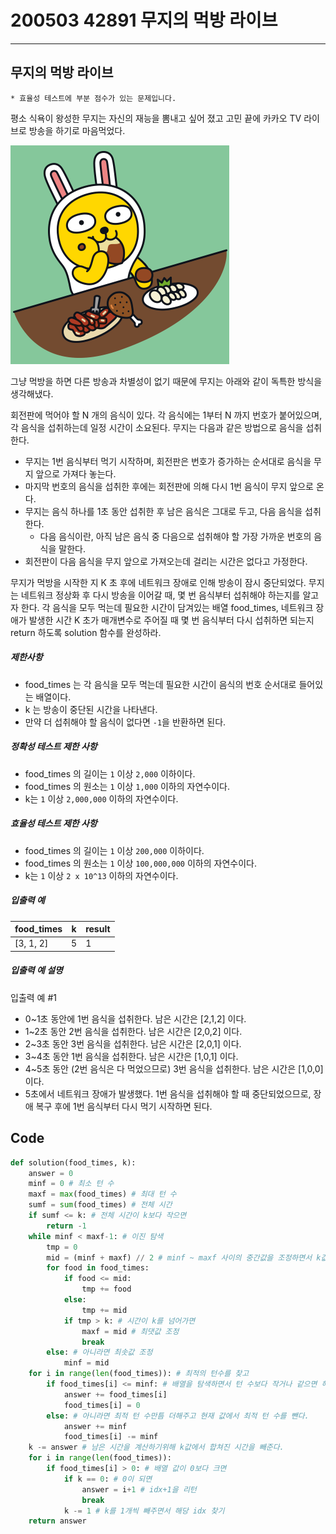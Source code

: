 # 200503 42891 무지의 먹방 라이브

----

## 무지의 먹방 라이브

```
* 효율성 테스트에 부분 점수가 있는 문제입니다.
```

평소 식욕이 왕성한 무지는 자신의 재능을 뽐내고 싶어 졌고 고민 끝에 카카오 TV 라이브로 방송을 하기로 마음먹었다.

![muji_live.png](images/1d932bfc-8082-4b7e-b30d-ab46bf71a9f2-20200503205218865.png)

그냥 먹방을 하면 다른 방송과 차별성이 없기 때문에 무지는 아래와 같이 독특한 방식을 생각해냈다.

회전판에 먹어야 할 N 개의 음식이 있다.
각 음식에는 1부터 N 까지 번호가 붙어있으며, 각 음식을 섭취하는데 일정 시간이 소요된다.
무지는 다음과 같은 방법으로 음식을 섭취한다.

- 무지는 1번 음식부터 먹기 시작하며, 회전판은 번호가 증가하는 순서대로 음식을 무지 앞으로 가져다 놓는다.
- 마지막 번호의 음식을 섭취한 후에는 회전판에 의해 다시 1번 음식이 무지 앞으로 온다.
- 무지는 음식 하나를 1초 동안 섭취한 후 남은 음식은 그대로 두고, 다음 음식을 섭취한다.
  - 다음 음식이란, 아직 남은 음식 중 다음으로 섭취해야 할 가장 가까운 번호의 음식을 말한다.
- 회전판이 다음 음식을 무지 앞으로 가져오는데 걸리는 시간은 없다고 가정한다.

무지가 먹방을 시작한 지 K 초 후에 네트워크 장애로 인해 방송이 잠시 중단되었다.
무지는 네트워크 정상화 후 다시 방송을 이어갈 때, 몇 번 음식부터 섭취해야 하는지를 알고자 한다.
각 음식을 모두 먹는데 필요한 시간이 담겨있는 배열 food_times, 네트워크 장애가 발생한 시간 K 초가 매개변수로 주어질 때 몇 번 음식부터 다시 섭취하면 되는지 return 하도록 solution 함수를 완성하라.

##### 제한사항

- food_times 는 각 음식을 모두 먹는데 필요한 시간이 음식의 번호 순서대로 들어있는 배열이다.
- k 는 방송이 중단된 시간을 나타낸다.
- 만약 더 섭취해야 할 음식이 없다면 `-1`을 반환하면 된다.

##### 정확성 테스트 제한 사항

- food_times 의 길이는 `1` 이상 `2,000` 이하이다.
- food_times 의 원소는 `1` 이상 `1,000` 이하의 자연수이다.
- k는 `1` 이상 `2,000,000` 이하의 자연수이다.

##### 효율성 테스트 제한 사항

- food_times 의 길이는 `1` 이상 `200,000` 이하이다.
- food_times 의 원소는 `1` 이상 `100,000,000` 이하의 자연수이다.
- k는 `1` 이상 `2 x 10^13` 이하의 자연수이다.

##### 입출력 예

| food_times | k    | result |
| ---------- | ---- | ------ |
| [3, 1, 2]  | 5    | 1      |

##### 입출력 예 설명

입출력 예 #1

- 0~1초 동안에 1번 음식을 섭취한다. 남은 시간은 [2,1,2] 이다.
- 1~2초 동안 2번 음식을 섭취한다. 남은 시간은 [2,0,2] 이다.
- 2~3초 동안 3번 음식을 섭취한다. 남은 시간은 [2,0,1] 이다.
- 3~4초 동안 1번 음식을 섭취한다. 남은 시간은 [1,0,1] 이다.
- 4~5초 동안 (2번 음식은 다 먹었으므로) 3번 음식을 섭취한다. 남은 시간은 [1,0,0] 이다.
- 5초에서 네트워크 장애가 발생했다. 1번 음식을 섭취해야 할 때 중단되었으므로, 장애 복구 후에 1번 음식부터 다시 먹기 시작하면 된다.



## Code

```python
def solution(food_times, k):
    answer = 0
    minf = 0 # 최소 턴 수
    maxf = max(food_times) # 최대 턴 수
    sumf = sum(food_times) # 전체 시간
    if sumf <= k: # 전체 시간이 k보다 작으면
        return -1
    while minf < maxf-1: # 이진 탐색
        tmp = 0
        mid = (minf + maxf) // 2 # minf ~ maxf 사이의 중간값을 조정하면서 k값과 가장 가까운 턴 수를 찾는다.
        for food in food_times:
            if food <= mid:
                tmp += food
            else:
                tmp += mid
            if tmp > k: # 시간이 k를 넘어가면
                maxf = mid # 최댓값 조정
                break
        else: # 아니라면 최솟값 조정
            minf = mid
    for i in range(len(food_times)): # 최적의 턴수를 찾고
        if food_times[i] <= minf: # 배열을 탐색하면서 턴 수보다 작거나 같으면 해당 인덱스의 값을 저장하고 0으로 만든다.
            answer += food_times[i]
            food_times[i] = 0
        else: # 아니라면 최적 턴 수만틈 더해주고 현재 값에서 최적 턴 수를 뺀다.
            answer += minf
            food_times[i] -= minf
    k -= answer # 남은 시간을 계산하기위해 k값에서 합쳐진 시간을 빼준다.
    for i in range(len(food_times)):
        if food_times[i] > 0: # 배열 값이 0보다 크면
            if k == 0: # 0이 되면
                answer = i+1 # idx+1을 리턴
                break
            k -= 1 # k를 1개씩 빼주면서 해당 idx 찾기
    return answer
```



